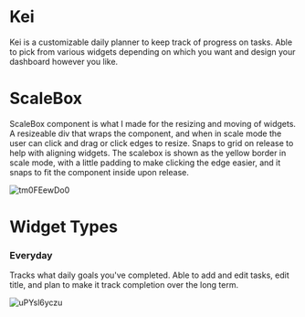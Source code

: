 <h1>Kei</h1>
Kei is a customizable daily planner to keep track of progress on tasks. Able to pick from various widgets depending on which you want and design your dashboard however you like.

<h1>ScaleBox</h1>
ScaleBox component is what I made for the resizing and moving of widgets. A resizeable div that wraps the component, and when in scale mode the user can click and drag or click edges to resize. Snaps to grid on release to help with aligning widgets. The scalebox is shown as the yellow border in scale mode, with a little padding to make clicking the edge easier, and it snaps to fit the component inside upon release.

![tm0FEewDo0](https://user-images.githubusercontent.com/52996037/217278777-1c59fa1e-03dd-41d7-8951-baee5d54c3b2.gif)

<h1>Widget Types</h1>
<h3>Everyday</h3>
Tracks what daily goals you've completed. Able to add and edit tasks, edit title, and plan to make it track completion over the long term.

![uPYsl6yczu](https://user-images.githubusercontent.com/52996037/217280921-3e2ecfb5-46b8-474f-ae7c-d4d831b93da5.gif)
